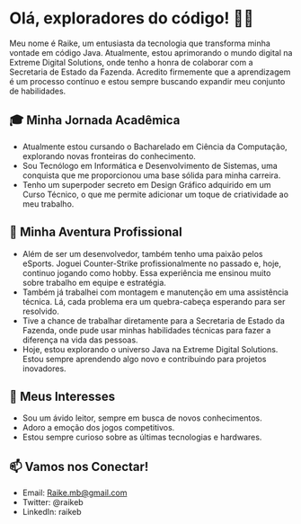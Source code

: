 # Olá, exploradores do código! 👋🚀

Meu nome é Raike, um entusiasta da tecnologia que transforma minha vontade em código Java. Atualmente, estou aprimorando o mundo digital na Extreme Digital Solutions, onde tenho a honra de colaborar com a Secretaria de Estado da Fazenda. Acredito firmemente que a aprendizagem é um processo contínuo e estou sempre buscando expandir meu conjunto de habilidades.

## 🎓 Minha Jornada Acadêmica

- Atualmente estou cursando o Bacharelado em Ciência da Computação, explorando novas fronteiras do conhecimento.
- Sou Tecnólogo em Informática e Desenvolvimento de Sistemas, uma conquista que me proporcionou uma base sólida para minha carreira.
- Tenho um superpoder secreto em Design Gráfico adquirido em um Curso Técnico, o que me permite adicionar um toque de criatividade ao meu trabalho.

## 💼 Minha Aventura Profissional

- Além de ser um desenvolvedor, também tenho uma paixão pelos eSports. Joguei Counter-Strike profissionalmente no passado e, hoje, continuo jogando como hobby. Essa experiência me ensinou muito sobre trabalho em equipe e estratégia.
- Também já trabalhei com montagem e manutenção em uma assistência técnica. Lá, cada problema era um quebra-cabeça esperando para ser resolvido.
- Tive a chance de trabalhar diretamente para a Secretaria de Estado da Fazenda, onde pude usar minhas habilidades técnicas para fazer a diferença na vida das pessoas.
- Hoje, estou explorando o universo Java na Extreme Digital Solutions. Estou sempre aprendendo algo novo e contribuindo para projetos inovadores.

## 🌱 Meus Interesses

- Sou um ávido leitor, sempre em busca de novos conhecimentos.
- Adoro a emoção dos jogos competitivos.
- Estou sempre curioso sobre as últimas tecnologias e hardwares.

## 📫 Vamos nos Conectar!

- Email: Raike.mb@gmail.com
- Twitter: @raikeb
- LinkedIn: raikeb

